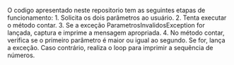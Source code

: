 O codigo apresentado neste repositorio tem as seguintes etapas de funcionamento:
    1. Solicita os dois parâmetros ao usuário.
    2. Tenta executar o método contar.
    3. Se a exceção ParametrosInvalidosException for lançada, captura e imprime a mensagem apropriada.
    4. No método contar, verifica se o primeiro parâmetro é maior ou igual ao segundo. Se for, lança a exceção. Caso contrário, realiza o loop para imprimir a sequência de números.
